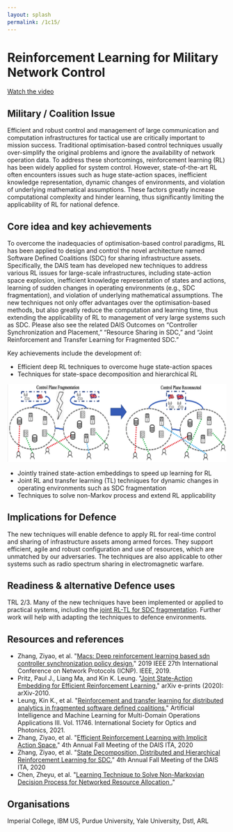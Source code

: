 ```yaml
---
layout: splash
permalink: /1c15/
---
```


# Reinforcement Learning for Military Network Control
[Watch the video](https://ibm.box.com/v/Showcase-1c15-video) 

## Military / Coalition Issue
Efficient and robust control and management of large communication and computation infrastructures for tactical use
are critically important to mission success. Traditional optimisation-based control techniques usually over-simplify
the original problems and ignore the availability of network operation data. To address these shortcomings,
reinforcement learning (RL) has been widely applied for system control. However, state-of-the-art RL often encounters
issues such as huge state-action spaces, inefficient knowledge representation, dynamic changes of environments, and
violation of underlying mathematical assumptions. These factors greatly increase computational complexity and hinder
learning, thus significantly limiting the applicability of RL for national defence.

## Core idea and key achievements
To overcome the inadequacies of optimisation-based control paradigms, RL has been applied to design and control the
novel architecture named Software Defined Coalitions (SDC) for sharing infrastructure assets. Specifically, the DAIS
team has developed new techniques to address various RL issues for large-scale infrastructures, including state-action
space explosion, inefficient knowledge representation of states and actions, learning of sudden changes in operating
environments (e.g., SDC fragmentation), and violation of underlying mathematical assumptions. The new techniques not
only offer advantages over the optimisation-based methods, but also greatly reduce the computation and learning time,
thus extending the applicability of RL to management of very large systems such as SDC. Please also see the related
DAIS Outcomes on “Controller Synchronization and Placement,” “Resource Sharing in SDC,” and “Joint Reinforcement and
Transfer Learning for Fragmented SDC.”

Key achievements include the development of: 
* Efficient deep RL techniques to overcome huge state-action spaces
* Techniques for state-space decomposition and hierarchical RL 

![image info](/dais/achievements/images/1c15-fig1.png)

* Jointly trained state-action embeddings to speed up learning for RL
* Joint RL and transfer learning (TL) techniques for dynamic changes in operating environments such as SDC
  fragmentation
* Techniques to solve non-Markov process and extend RL applicability

## Implications for Defence
The new techniques will enable defence to apply RL for real-time control and sharing of infrastructure assets among
armed forces. They support efficient, agile and robust configuration and use of resources, which are unmatched by our
adversaries. The techniques are also applicable to other systems such as radio spectrum sharing in electromagnetic
warfare.

## Readiness & alternative Defence uses
TRL 2/3. Many of the new techniques have been implemented or applied to practical systems, including the
[joint RL-TL for SDC fragmentation](/doc-6087/). Further work will help with adapting the techniques to defence
environments.

## Resources and references
* Zhang, Ziyao, et al.
  "[Macs: Deep reinforcement learning based sdn controller synchronization policy design.](/doc-4688/)"
  2019 IEEE 27th International Conference on Network Protocols (ICNP). IEEE, 2019.
* Pritz, Paul J., Liang Ma, and Kin K. Leung.
  "[Joint State-Action Embedding for Efficient Reinforcement Learning.](/doc-6085/)"
  arXiv e-prints (2020): arXiv-2010.
* Leung, Kin K., et al.
  "[Reinforcement and transfer learning for distributed analytics in fragmented software defined coalitions.](/doc-6087/)"
  Artificial Intelligence and Machine Learning for Multi-Domain Operations Applications III. Vol. 11746. International Society for Optics and Photonics, 2021.
* Zhang, Ziyao, et al.
  "[Efficient Reinforcement Learning with Implicit Action Space.](/doc-7004/)"
  4th Annual Fall Meeting of the DAIS ITA, 2020
* Zhang, Ziyao, et al.
  "[State Decomposition, Distributed and Hierarchical Reinforcement Learning for SDC.](/doc-7005/)"
  4th Annual Fall Meeting of the DAIS ITA, 2020
* Chen, Zheyu, et al.
  "[Learning Technique to Solve Non-Markovian Decision Process for Networked Resource Allocation .](/doc-7006/)" 

## Organisations
Imperial College, IBM US, Purdue University, Yale University, Dstl, ARL
